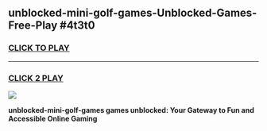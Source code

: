 
## unblocked-mini-golf-games-Unblocked-Games-Free-Play #4t3t0
<h3>
<a href="https://us.freeplayer.one?title=unblocked-mini-golf-games&ref=9M">CLICK TO PLAY</a></h3>
<hr>

<h3>
<a href="https://us.freeplayer.one?title=unblocked-mini-golf-games&ref=9M">CLICK 2 PLAY</a>
  
</h3>

<a href="https://us.freeplayer.one?title=unblocked-mini-golf-games&ref=9M"><img src="https://clearcache.store/games.png"></a>


**unblocked-mini-golf-games games unblocked: Your Gateway to Fun and Accessible Online Gaming**
